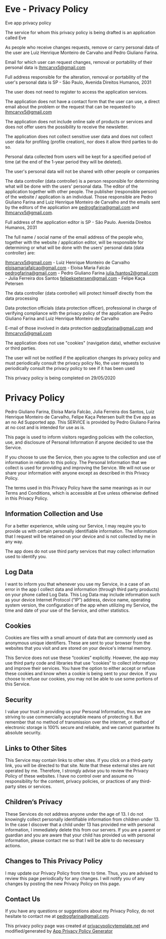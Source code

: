 # Eve - Privacy Policy
Eve app privacy policy

The service for whom this privacy policy is being drafted is an application called Eve

As people who receive changes requests, remove or carry personal data of the user are Luiz Henrique Monteiro de Carvaho and Pedro Giuliano Farina.

Email for which user can request changes, removal or portability of their personal data is lhmcarvx5@gmail.com

Full address responsible for the alteration, removal or portability of the user's personal data is SP - São Paulo, Avenida Direitos Humanos, 2031

The user does not need to register to access the application services.

The application does not have a contact form that the user can use, a direct email about the problem or the request that can be requested to lhmcarvx5@gmail.com

The application does not include online sale of products or services and does not offer users the possibility to receive the newsletter.

The application does not collect sensitive user data and does not collect user data for profiling (profile creation), nor does it allow third parties to do so.

Personal data collected from users will be kept for a specified period of time (at the end of the 1-year period they will be deleted).

The user's personal data will not be shared with other people or companies

The data controller (data controller) is a person responsible for determining what will be done with the users' personal data. The editor of the application together with other people. The publisher (responsible person) of the website / application is an individual. Those responsible are Pedro Giuliano Farina and Luiz Henrique Monteiro de Carvalho and the emails sent by the editors of the application are pedrogfarina@gmail.com and lhmcarvx5@gmail.com.

Full address of the application editor is SP - São Paulo. Avenida Direitos Humanos, 2031

The full name / social name of the email address of the people who, together with the website / application editor, will be responsible for determining or what will be done with the users' personal data (data controller) are:

lhmcarvx5@gmail.com - Luiz Henrique Monteiro de Carvalho
eloisamariafalcao@gmail.com - Eloísa Maria Falcão
pedrogfarina@gmail.com - Pedro Giuliano Farina
julia.fsantos2@gmail.com - Julia Ferreira dos Santos
felipekpetersen@gmail.com - Felipe Kaça Petersen

The data controller (data controller) will protect himself directly from the data processing

Data protection officials (data protection officer), professional in charge of verifying compliance with the privacy policy of the application are Pedro Giuliano Farina and Luiz Henrique Monteiro de Carvalho

E-mail of those involved in data protection pedrogfarina@gmail.com and lhmcarvx5@gmail.com

The application does not use "cookies" (navigation data), whether exclusive or third parties.

The user will not be notified if the application changes its privacy policy and must periodically consult the privacy policy No, the user requests to periodically consult the privacy policy to see if it has been used

This privacy policy is being completed on 29/05/2020



# Privacy Policy

Pedro Giuliano Farina, Eloísa Maria Falcão, Julia Ferreira dos Santos, Luiz Henrique Monteiro de Carvalho, Felipe Kaça Petersen built the Eve app as an no Ad Supported app. This SERVICE is provided by Pedro Giuliano Farina at no cost and is intended for use as is.

This page is used to inform visitors regarding policies with the collection, use, and disclosure of Personal Information if anyone decided to use the Service.

If you choose to use the Service, then you agree to the collection and use of information in relation to this policy. The Personal Information that we collect is used for providing and improving the Service. We will not use or share your information with anyone except as described in this Privacy Policy.

The terms used in this Privacy Policy have the same meanings as in our Terms and Conditions, which is accessible at Eve unless otherwise defined in this Privacy Policy.

## Information Collection and Use

For a better experience, while using our Service, I may require you to provide us with certain personally identifiable information. The information that I request will be retained on your device and is not collected by me in any way.

The app does do not use third party services that may collect information used to identify you.

## Log Data

I want to inform you that whenever you use my Service, in a case of an error in the app I collect data and information (through third party products) on your phone called Log Data. This Log Data may include information such as your device Internet Protocol (“IP”) address, device name, operating system version, the configuration of the app when utilizing my Service, the time and date of your use of the Service, and other statistics.

## Cookies

Cookies are files with a small amount of data that are commonly used as anonymous unique identifiers. These are sent to your browser from the websites that you visit and are stored on your device's internal memory.

This Service does not use these “cookies” explicitly. However, the app may use third party code and libraries that use “cookies” to collect information and improve their services. You have the option to either accept or refuse these cookies and know when a cookie is being sent to your device. If you choose to refuse our cookies, you may not be able to use some portions of this Service.

## Security

I value your trust in providing us your Personal Information, thus we are striving to use commercially acceptable means of protecting it. But remember that no method of transmission over the internet, or method of electronic storage is 100% secure and reliable, and we cannot guarantee its absolute security.

## Links to Other Sites

This Service may contain links to other sites. If you click on a third-party link, you will be directed to that site. Note that these external sites are not operated by me. Therefore, I strongly advise you to review the Privacy Policy of these websites. I have no control over and assume no responsibility for the content, privacy policies, or practices of any third-party sites or services.

## Children’s Privacy

These Services do not address anyone under the age of 13. I do not knowingly collect personally identifiable information from children under 13\. In the case I discover that a child under 13 has provided me with personal information, I immediately delete this from our servers. If you are a parent or guardian and you are aware that your child has provided us with personal information, please contact me so that I will be able to do necessary actions.

## Changes to This Privacy Policy

I may update our Privacy Policy from time to time. Thus, you are advised to review this page periodically for any changes. I will notify you of any changes by posting the new Privacy Policy on this page.

## Contact Us

If you have any questions or suggestions about my Privacy Policy, do not hesitate to contact me at pedrogfarina@gmail.com.

This privacy policy page was created at [privacypolicytemplate.net](https://privacypolicytemplate.net) and modified/generated by [App Privacy Policy Generator](https://app-privacy-policy-generator.firebaseapp.com/)
